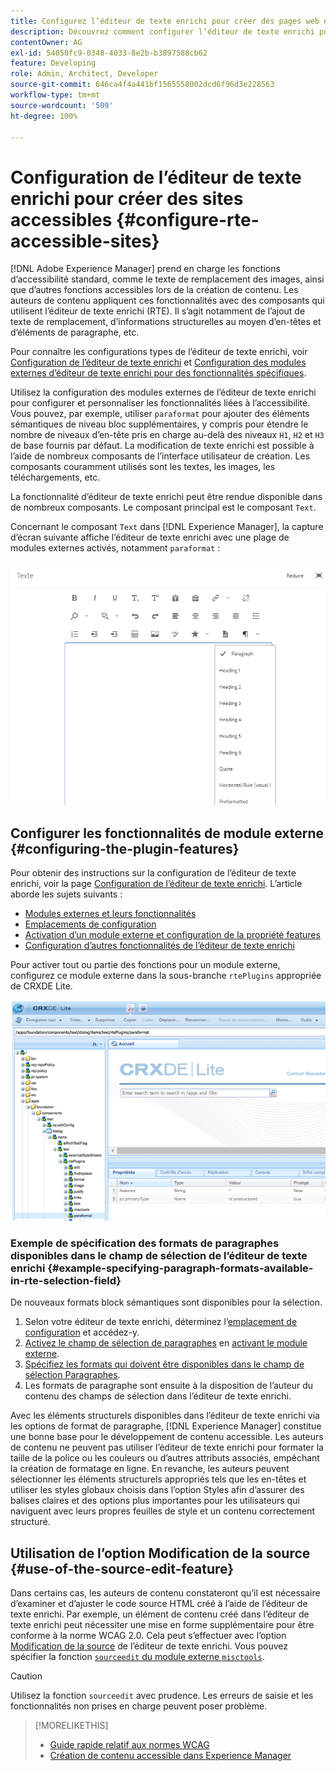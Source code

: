 ```yaml
---
title: Configurez l’éditeur de texte enrichi pour créer des pages web et des sites accessibles.
description: Découvrez comment configurer l’éditeur de texte enrichi pour créer des sites accessibles dans [!DNL Adobe Experience Manager].
contentOwner: AG
exl-id: 54050fc9-0348-4033-8e2b-b3897588cb62
feature: Developing
role: Admin, Architect, Developer
source-git-commit: 646ca4f4a441bf1565558002dcd6f96d3e228563
workflow-type: tm+mt
source-wordcount: '509'
ht-degree: 100%

---
```


# Configuration de l’éditeur de texte enrichi pour créer des sites accessibles {#configure-rte-accessible-sites}

[!DNL Adobe Experience Manager] prend en charge les fonctions d’accessibilité standard, comme le texte de remplacement des images, ainsi que d’autres fonctions accessibles lors de la création de contenu. Les auteurs de contenu appliquent ces fonctionnalités avec des composants qui utilisent l’éditeur de texte enrichi (RTE). Il s’agit notamment de l’ajout de texte de remplacement, d’informations structurelles au moyen d’en-têtes et d’éléments de paragraphe, etc.

Pour connaître les configurations types de l’éditeur de texte enrichi, voir [Configuration de l’éditeur de texte enrichi](rich-text-editor.md) et [Configuration des modules externes d’éditeur de texte enrichi pour des fonctionnalités spécifiques](configure-rich-text-editor-plug-ins.md).

Utilisez la configuration des modules externes de l’éditeur de texte enrichi pour configurer et personnaliser les fonctionnalités liées à l’accessibilité. Vous pouvez, par exemple, utiliser `paraformat` pour ajouter des éléments sémantiques de niveau bloc supplémentaires, y compris pour étendre le nombre de niveaux d’en-tête pris en charge au-delà des niveaux `H1`, `H2` et `H3` de base fournis par défaut. La modification de texte enrichi est possible à l’aide de nombreux composants de l’interface utilisateur de création. Les composants couramment utilisés sont les textes, les images, les téléchargements, etc.

La fonctionnalité d’éditeur de texte enrichi peut être rendue disponible dans de nombreux composants. Le composant principal est le composant `Text`.

Concernant le composant `Text` dans [!DNL Experience Manager], la capture d’écran suivante affiche l’éditeur de texte enrichi avec une plage de modules externes activés, notamment `paraformat` :

![Composant Texte de l’éditeur de texte enrichi en mode plein écran](assets/rte-toolbar-full-screen-mode.png)

## Configurer les fonctionnalités de module externe {#configuring-the-plugin-features}

Pour obtenir des instructions sur la configuration de l’éditeur de texte enrichi, voir la page [Configuration de l’éditeur de texte enrichi](rich-text-editor.md). L’article aborde les sujets suivants :

* [Modules externes et leurs fonctionnalités](rich-text-editor.md#aboutplugins)
* [Emplacements de configuration](rich-text-editor.md#understand-the-configuration-paths-and-locations)
* [Activation d’un module externe et configuration de la propriété features](rich-text-editor.md#enable-rte-functionalities-by-activating-plug-ins)
* [Configuration d’autres fonctionnalités de l’éditeur de texte enrichi](rich-text-editor.md#enable-rte-functionalities-by-activating-plug-ins)

Pour activer tout ou partie des fonctions pour un module externe, configurez ce module externe dans la sous-branche `rtePlugins` appropriée de CRXDE Lite.

![CRXDE Lite présentant un exemple de rtePlugin](assets/example-rteplugin-crxde-lite.png)

### Exemple de spécification des formats de paragraphes disponibles dans le champ de sélection de l’éditeur de texte enrichi {#example-specifying-paragraph-formats-available-in-rte-selection-field}

De nouveaux formats block sémantiques sont disponibles pour la sélection.

1. Selon votre éditeur de texte enrichi, déterminez l’[emplacement de configuration](rich-text-editor.md#understand-the-configuration-paths-and-locations) et accédez-y.
1. [Activez le champ de sélection de paragraphes](rich-text-editor.md) en [activant le module externe](rich-text-editor.md#enable-rte-functionalities-by-activating-plug-ins).
1. [Spécifiez les formats qui doivent être disponibles dans le champ de sélection Paragraphes](rich-text-editor.md).
1. Les formats de paragraphe sont ensuite à la disposition de l’auteur du contenu des champs de sélection dans l’éditeur de texte enrichi.

Avec les éléments structurels disponibles dans l’éditeur de texte enrichi via les options de format de paragraphe, [!DNL Experience Manager] constitue une bonne base pour le développement de contenu accessible. Les auteurs de contenu ne peuvent pas utiliser l’éditeur de texte enrichi pour formater la taille de la police ou les couleurs ou d’autres attributs associés, empêchant la création de formatage en ligne. En revanche, les auteurs peuvent sélectionner les éléments structurels appropriés tels que les en-têtes et utiliser les styles globaux choisis dans l’option Styles afin d’assurer des balises claires et des options plus importantes pour les utilisateurs qui naviguent avec leurs propres feuilles de style et un contenu correctement structuré.

## Utilisation de l’option Modification de la source {#use-of-the-source-edit-feature}

Dans certains cas, les auteurs de contenu constateront qu’il est nécessaire d’examiner et d’ajuster le code source HTML créé à l’aide de l’éditeur de texte enrichi. Par exemple, un élément de contenu créé dans l’éditeur de texte enrichi peut nécessiter une mise en forme supplémentaire pour être conforme à la norme WCAG 2.0. Cela peut s’effectuer avec l’option [Modification de la source](rich-text-editor.md#aboutplugins) de l’éditeur de texte enrichi. Vous pouvez spécifier la fonction [`sourceedit` du module externe `misctools`](rich-text-editor.md#aboutplugins).

>[!CAUTION]
>
>Utilisez la fonction `sourceedit` avec prudence. Les erreurs de saisie et les fonctionnalités non prises en charge peuvent poser problème.

<!--
TBD ENGREVIEW: Is this only applicable to Classic UI? 

## Adding Support for further HTML Elements and Attributes {#adding-support-for-additional-html-elements-and-attributes}

To further extend the accessibility features of [!DNL Experience Manager], it is possible to extend the existing components based on the RTE (such as the `Text` and `Table` components) with extra elements and attributes.

The following procedure illustrates how to extend the `Table` component with a `Caption` element that provides information about a data table to assistive technology users:

### Example: Add a caption to a table properties dialog {#example-adding-the-caption-to-the-table-properties-dialog}

In the constructor of the `TablePropertiesDialog`, add an extra text input field that is used for editing the caption. Set the `itemId` to `caption` (the DOM attribute’s name) to automatically handle its content.

In a `Table`, set the attribute to the DOM element or or remove it from the DOM element. The dialog in the `config` object passed the value. Set or remove the DOM attributes using the corresponding `CQ.form.rte.Common` methods (`com` is a shortcut for `CQ.form.rte.Common`). Using `CQ.form.rte.Common` methods avoids common pitfalls with browser implementations.

>[!NOTE]
>
>This procedure is only suitable for the classic UI.

### Step-by-step instructions {#step-by-step-instructions}

1. Start CRXDE Lite. For example: [http://localhost:4502/crx/de/](http://localhost:4502/crx/de/)

1. Copy `/libs/cq/ui/widgets/source/widgets/form/rte/commands/Table.js` to `/apps/cq/ui/widgets/source/widgets/form/rte/commands/Table.js`. Create intermediate folders if those do not exist.

1. Copy `/libs/cq/ui/widgets/source/widgets/form/rte/plugins/TablePropertiesDialog.js` to `/apps/cq/ui/widgets/source/widgets/form/rte/plugins/TablePropertiesDialog.js`.

1. Open `/apps/cq/ui/widgets/source/widgets/form/rte/plugins/TablePropertiesDialog.js` file to edit.

1. In the `constructor` method, before the mention of `var dialogRef = this;`, add the following code:

   ```javascript
   editItems.push({
       "itemId": "caption",
       "name": "caption",
       "xtype": "textfield",
       "fieldLabel": CQ.I18n.getMessage("Caption"),
       "value": (this.table && this.table.caption ? this.table.caption.textContent : "")
   });
   ```

1. Open `/apps/cq/ui/widgets/source/widgets/form/rte/commands/Table.js` file.

1. Add the following code at the end of the `transferConfigToTable` method:

   ```javascript
   /**
    * Adds Caption Element
   */
   var captionElement;
   if (dom.firstChild && dom.firstChild.tagName.toLowerCase() == "caption")
   {
      captionElement = dom.firstChild;
   }
   if (config.caption)
   {
       var captionTextNode = document.createTextNode(config.caption)
       if (captionElement)
       {
          dom.replaceNode(captionElement.firstChild,captionTextNode);
       } else
       {
           captionElement = document.createElement("caption");
           captionElement.appendChild(captionTextNode);
           if (dom.childNodes.length>0)
           {
              dom.insertBefore(captionElement, dom.firstChild);
           } else
           {
              dom.appendChild(captionElement);
           }
       }
   } else if (captionElement)
   {
     dom.removeChild(captionElement);
   }
   ```

1. To save your changes, click **[!UICONTROL Save All]**.

## Best practices and limitations {#best-practices-limitations-tips}

* A plain text field is not the only type of input allowed for the value of the caption element. You can use any ExtJS widget, that provides the caption’s value through its `getValue()` method.
* To add editing capabilities for more elements and attributes, ensure that:

  * The `itemId` property for each corresponding field is set to the name of the appropriate DOM attribute (`TablePropertiesDialog`).
  * The attribute is set and/or removed on the DOM element explicitly (`Table`).
-->

>[!MORELIKETHIS]
>
>* [Guide rapide relatif aux normes WCAG](/help/compliance/accessibility/quick-guide-wcag.md)
>* [Création de contenu accessible dans Experience Manager](/help/sites-cloud/authoring/page-editor/accessible-content.md)
